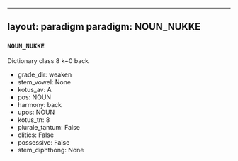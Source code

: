 
---
layout: paradigm
paradigm: NOUN_NUKKE
---
### ` NOUN_NUKKE `

Dictionary class 8 k~0 back
* grade_dir: weaken
* stem_vowel: None
* kotus_av: A
* pos: NOUN
* harmony: back
* upos: NOUN
* kotus_tn: 8
* plurale_tantum: False
* clitics: False
* possessive: False
* stem_diphthong: None
